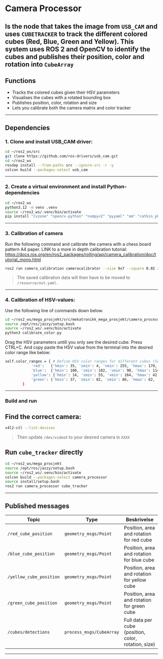 # **Camera Processor**

Is the node that takes the image from `USB_CAM` and uses `CUBETRACKER` to track the different colored cubes (Red, Blue, Green and Yellow). This system uses ROS 2 and OpenCV to identify the cubes and publishes their position, color and rotation into `CubeArray`
---

## Functions

* Tracks the colored cubes given their HSV parameters
* Visualises the cubes with a rotated bounding box
* Publishes position, color, rotation and size
* Lets you calibrate both the camera matrix and color tracker


---

## Dependencies

### 1. Clone and install USB_CAM driver:

```bash
cd ~/ros2_ws/src
git clone https://github.com/ros-drivers/usb_cam.git
cd ~/ros2_ws
rosdep install --from-paths src --ignore-src -r -y
colcon build --packages-select usb_cam
```

---

### 2. Create a virtual environment and install Python-dependencies

```bash
cd ~/ros2_ws
python3.12 -m venv .venv
source ~/ros2_ws/.venv/bin/activate
pip install "cvzone" "opencv-python" "numpy<2" "pyyaml" "em" "catkin_pkg" "lark"
```

---

### 3. Calibration of camera

Run the following command and calibrate the camera with a chess board pattern A4 paper.
LINK to a more in depth calibration tutorial: https://docs.ros.org/en/ros2_packages/rolling/api/camera_calibration/doc/tutorial_mono.html

```bash
ros2 run camera_calibration cameracalibrator --size 9x7 --square 0.02 image:=/camera/image_raw camera:=/camera --no-service-check
```

> The saved calibration data will then have to be moved to `/resource/ost.yaml`.

---

### 4. Calibration of HSV-values:

Use the following line of commands down below. 

```bash
cd ~/ros2_ws/mega_prosjekt/src/mekatronikk_mega_prosjekt/camera_processor/resource
source /opt/ros/jazzy/setup.bash
source ~/ros2_ws/.venv/bin/activate
python3 calibrate_color.py
```

Drag the HSV parameters untill you only see the desired cube. Press CTRL+C. And copy paste the HSV value from the terminal into the desired color range like below:

```bash
self.color_ranges = { # Define HSV color ranges for different cubes (Semi controlled lighting)
            'red':   {'hmin': 35, 'smin': 4, 'vmin': 255, 'hmax': 179, 'smax': 241, 'vmax': 255},
            'blue':  {'hmin': 100, 'smin': 102, 'vmin': 90, 'hmax': 114, 'smax': 224, 'vmax': 255},
            'yellow': {'hmin': 14, 'smin': 55, 'vmin': 164, 'hmax': 42, 'smax': 194, 'vmax': 255},
            'green': {'hmin': 37, 'smin': 82, 'vmin': 86, 'hmax': 82, 'smax': 157, 'vmax': 170},
        }
```

---

### Build and run


## Find the correct camera:
```bash
v4l2-ctl --list-devices
```
> Then update `/dev/videoX` to your desired camera in `XXXX`


## Run `cube_tracker` directly
```bash
cd ~/ros2_ws/mega_prosjekt
source /opt/ros/jazzy/setup.bash
source ~/ros2_ws/.venv/bin/activate
colcon build --packages-select camera_processor
source install/setup.bash
ros2 run camera_processor cube_tracker
```



---

## Published messages

| Topic                   | Type                     | Beskrivelse                                                  |
| ----------------------- | ------------------------ | ------------------------------------------------------------ |
| `/red_cube_position`    | `geometry_msgs/Point`    | Position, area and rotation for red cube                     |
| `/blue_cube_position`   | `geometry_msgs/Point`    | Position, area and rotation for blue cube                    |
| `/yellow_cube_position` | `geometry_msgs/Point`    | Position, area and rotation for yellow cube                  |
| `/green_cube_position`  | `geometry_msgs/Point`    | Position, area and rotation for green cube                   |
| `/cubes/detections`     | `process_msgs/CubeArray` | Full data per cube (position, color, rotation, size)         |

---
